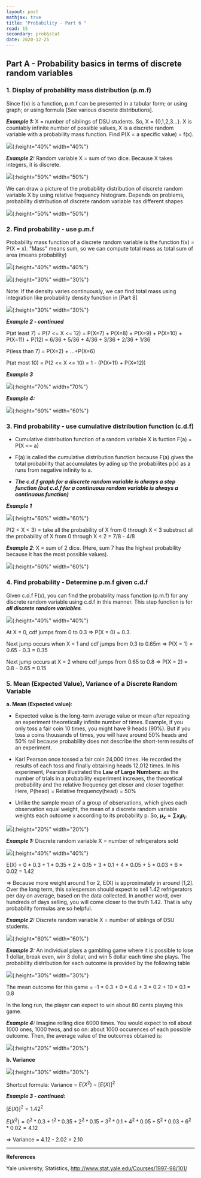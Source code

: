 ```yaml
---
layout: post
mathjax: true
title: "Probability - Part 6 "
read: 15
secondary: prob&stat
date: 2020-12-25
---
```

## Part A - Probability basics in terms of discrete random variables

### 1. Display of probability mass distribution (p.m.f)

Since f(x) is a function, p.m.f can be presented in a tabular form; or using graph; or using formula [See various discrete distributions].

***Example 1:*** X = number of siblings of DSU students. So, X = {0,1,2,3...}. X is countably infinite number of possible values, X is a discrete random variable with a probability mass function. Find P(X = a specific value) = f(x). 

![](/sources/prob5-1b.png){:height="40%" width="40%"}

***Example 2:*** Random variable X = sum of two dice. Because X takes integers, it is discrete.

![](/sources/prob5-1.png){:height="50%" width="50%"}

We can draw a picture of the probability distribution of discrete random variable X by using relative frequency histogram. Depends on problems, probability distribution of discrete random variable has different shapes

![](/sources/prob5-3.png){:height="50%" width="50%"}

### 2. Find probability - use p.m.f

Probability mass function of a discrete random variable is the function f(x) = P(X = x). "Mass" means sum, so we can compute total mass as total sum of area (means probability)

![](/sources/prob6-2c.png){:height="40%" width="40%"}

![](/sources/prob6-3c.png){:height="30%" width="30%"}

Note: If the density varies continuously, we can find total mass using integration like probability density function in [Part 8] 

![](/sources/prob6-4c.png){:height="30%" width="30%"}

***Example 2 - continued***

P(at least 7) = P(7 <= X <= 12) = P(X=7) + P(X=8) + P(X=9) + P(X=10) + P(X=11) + P(12) = 6/36 + 5/36 + 4/36 + 3/36 + 2/36 + 1/36

P(less than 7) = P(X=2) + ...+P(X=6)

P(at most 10) = P(2 <= X <= 10) = 1 - (P(X=11) + P(X=12))

***Example 3***

![](/sources/prob5-2b.png){:height="70%" width="70%"}

***Example 4:***

![](/sources/prob5-3b.png){:height="60%" width="60%"}

### 3. Find probability - use cumulative distribution function (c.d.f)

+ Cumulative distribution function of a random variable X is fuction F(a) = P(X <= a)

+ F(a) is called the cumulative distribution function because F(a) gives the total probability that accumulates by ading up the probabilites p(x) as a runs from negative infinity to a. 

+ ***The c.d.f graph for a discrete random variable is always a step function (but c.d.f for a continuous random variable is always a continuous function)***

***Example 1***

![](/sources/prob6-5c.png){:height="60%" width="60%"}

P(2 < X < 3) = take all the probability of X from 0 through X < 3 substract all the probability of X from 0 through X < 2 = 7/8 - 4/8

***Example 2***: X = sum of 2 dice. (Here, sum 7 has the highest probability because it has the most possible values). 

![](/sources/prob6-6c.png){:height="60%" width="60%"}

### 4. Find probability - Determine p.m.f given c.d.f

Given c.d.f F(x), you can find the probability mass function (p.m.f) for any discrete random variable using c.d.f in this manner. This step function is for ***all discrete random variables***. 

![](/sources/prob5-7.png){:height="40%" width="40%"}

At X = 0, cdf jumps from 0 to 0.3 => P(X = 0) = 0.3. 

Next jump occurs when X = 1 and cdf jumps from 0.3 to 0.65m => P(X = 1) = 0.65 - 0.3 = 0.35

Next jump occurs at X = 2 where cdf jumps from 0.65 to 0.8 => P(X = 2) = 0.8 - 0.65 = 0.15

### 5. Mean (Expected Value), Variance of a Discrete Random Variable

**a. Mean (Expected value)**: 

+ Expected value is the long-term average value or mean after repeating an experiment theoretically infinite number of times. Example, if you only toss a fair coin 10 times, you might have 9 heads (90%). But if you toss a coins thousands of times, you will have around 50% heads and 50% tail because probability does not describe the short-term results of an experiment.
  
+  Karl Pearson once tossed a fair coin 24,000 times. He recorded the results of each toss and finally obtaining heads 12,012 times. In his experiment, Pearson illustrated the **Law of Large Numbers:** as the number of trials in a probability experiment increaes, the theoretical probability and the relative frequency get closer and closer together. Here, P(head) = Relative frequency(head) = 50%

+ Unlike the sample mean of a group of observations, which gives each observation equal weight, the mean of a discrete random variable weights each outcome x according to its probability p. So, **$\mu_x = \sum{x_i}{p_i}$**. 

![](/sources/prob6-5b.png){:height="20%" width="20%"}

***Example 1:*** Discrete random variable X = number of refrigerators sold

![](/sources/prob5-8.png){:height="40%" width="40%"}

E(X) = 0 * 0.3 + 1 * 0.35 + 2 * 0.15 + 3 * 0.1 + 4 * 0.05 + 5 * 0.03 + 6 * 0.02 = 1.42

=> Because more weight around 1 or 2, E(X) is approximately in around [1,2]. Over the long term, this salesperson should expect to sell 1.42 refrigerators per day on average, based on the data collected. In another word, over hundreds of days selling, you will come closer to the truth 1.42. That is why probability formulas are so helpful. 

***Example 2:*** Discrete random variable X = number of siblings of DSU students.

![](/sources/prob5-4b.png){:height="60%" width="60%"}

***Example 3:*** An individual plays a gambling game where it is possible to lose 1 dollar, break even, win 3 dollar, and win 5 dollar each time she plays. The probability distribution for each outcome is provided by the following table

![](/sources/prob5-6b.png){:height="30%" width="30%"}

The mean outcome for this game = -1 * 0.3 + 0 * 0.4 + 3 * 0.2 + 10 * 0.1 = 0.8

In the long run, the player can expect to win about 80 cents playing this game.

***Example 4:*** Imagine rolling dice 6000 times. You would expect to roll about 1000 ones, 1000 twos, and so on: about 1000 occurences of each possible outcome. Then, the average value of the outcomes obtained is:

![](/sources/prob6-1c.png){:height="20%" width="20%"}

**b. Variance**

![](/sources/prob5-9.png){:height="30%" width="30%"}

Shortcut formula: Variance = $E(X^2) - [E(X)]^2$

***Example 3 - continued:***

$[E(X)]^2 = 1.42^2$

$E(X^2) = 0^2 * 0.3 + 1^2 * 0.35 + 2^2 * 0.15 + 3^2 * 0.1 + 4^2 * 0.05 + 5^2 * 0.03 + 6^2 * 0.02 = 4.12$ 

=> Variance = 4.12 - 2.02 = 2.10

---------------------
**References**

Yale university, Statistics, http://www.stat.yale.edu/Courses/1997-98/101/